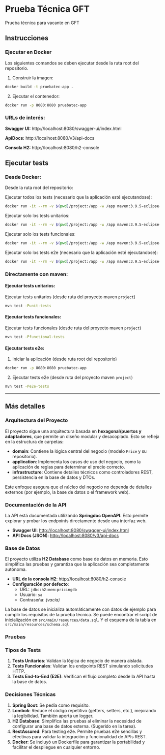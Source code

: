 # Prueba Técnica GFT
Prueba técnica para vacante en GFT

## **Instrucciones**

### **Ejecutar en Docker**

Los siguientes comandos se deben ejecutar desde la ruta root del repositorio.

1. Construir la imagen:
```bash
docker build -t pruebatec-app .
```

2. Ejecutar el contenedor:
```bash
docker run -p 8080:8080 pruebatec-app
```

### URLs de interés:

**Swagger UI:** http://localhost:8080/swagger-ui/index.html

**ApiDocs:** http://localhost:8080/v3/api-docs

**Consola H2:** http://localhost:8080/h2-console

## Ejecutar tests

### Desde Docker:

Desde la ruta root del repositorio:

Ejecutar todos los tests (necesario que la aplicación esté ejecutandose):
```bash
docker run -it --rm -v $(pwd)/project:/app -w /app maven:3.9.5-eclipse-temurin-21 mvn test
```

Ejecutar solo los tests unitarios:
```bash
docker run -it --rm -v $(pwd)/project:/app -w /app maven:3.9.5-eclipse-temurin-21 mvn test -Punit-tests
```

Ejecutar solo los tests funcionales:
```bash
docker run -it --rm -v $(pwd)/project:/app -w /app maven:3.9.5-eclipse-temurin-21 mvn test -Pfunctional-tests
```

Ejecutar solo los tests e2e (necesario que la aplicación esté ejecutandose):
```bash
docker run -it --rm -v $(pwd)/project:/app -w /app maven:3.9.5-eclipse-temurin-21 mvn test -Pe2e-tests
```

### Directamente con maven:

#### Ejecutar tests unitarios:

Ejecutar tests unitarios (desde ruta del proyecto maven `project`)

```bash
mvn test -Punit-tests
```

#### Ejecutar tests funcionales:

Ejecutar tests funcionales (desde ruta del proyecto maven `project`)

```bash
mvn test -Pfunctional-tests
```

#### Ejecutar tests e2e:

1. Iniciar la aplicación (desde ruta root del repositorio)
```bash
docker run -p 8080:8080 pruebatec-app
```
2. Ejecutar tests e2e (desde ruta del proyecto maven `project`)
```bash
mvn test -Pe2e-tests
```

---

## Más detalles

### Arquitectura del Proyecto

El proyecto sigue una arquitectura basada en **hexagonal/puertos y adaptadores**, que permite un diseño modular y desacoplado. Esto se refleja en la estructura de carpetas:

- **domain**: Contiene la lógica central del negocio (modelo `Price` y su repositorio).
- **application**: Implementa los casos de uso del negocio, como la aplicación de reglas para determinar el precio correcto.
- **infrastructure**: Contiene detalles técnicos como controladores REST, persistencia en la base de datos y DTOs.

Este enfoque asegura que el núcleo del negocio no dependa de detalles externos (por ejemplo, la base de datos o el framework web).

### Documentación de la API

La API está documentada utilizando **Springdoc OpenAPI**. Esto permite explorar y probar los endpoints directamente desde una interfaz web.

- **Swagger UI**: [http://localhost:8080/swagger-ui/index.html](http://localhost:8080/swagger-ui/index.html)
- **API Docs (JSON)**: [http://localhost:8080/v3/api-docs](http://localhost:8080/v3/api-docs)

### Base de Datos

El proyecto utiliza **H2 Database** como base de datos en memoria. Esto simplifica las pruebas y garantiza que la aplicación sea completamente autónoma.

- **URL de la consola H2**: [http://localhost:8080/h2-console](http://localhost:8080/h2-console)
- **Configuración por defecto**:
  - URL: `jdbc:h2:mem:pricingdb`
  - Usuario: `sa`
  - Contraseña: *(vacía)*

La base de datos se inicializa automáticamente con datos de ejemplo para cumplir los requisitos de la prueba técnica. Se puede encontrar el script de inicialización en `src/main/resources/data.sql`.
Y el esquema de la tabla en `src/main/resources/schema.sql`

### Pruebas

### **Tipos de Tests**
1. **Tests Unitarios**: Validan la lógica de negocio de manera aislada.
2. **Tests Funcionales**: Validan los endpoints REST simulando solicitudes HTTP.
3. **Tests End-to-End (E2E)**: Verifican el flujo completo desde la API hasta la base de datos.

### Decisiones Técnicas

1. **Spring Boot**: Se pedía como requisito.
2. **Lombok**: Reduce el código repetitivo (getters, setters, etc.), mejorando la legibilidad. También aporta un logger.
3. **H2 Database**: Simplifica las pruebas al eliminar la necesidad de configurar una base de datos externa. (Sugerido en la tarea).
4. **RestAssured**: Para testing e2e. Permite pruebas e2e sencillas y efectivas para validar la integración y funcionalidad de APIs REST.
5. **Docker**: Se incluyó un Dockerfile para garantizar la portabilidad y facilitar el despliegue en cualquier entorno.